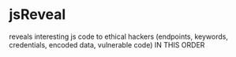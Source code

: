 # jsReveal
reveals interesting js code to ethical hackers (endpoints, keywords, credentials, encoded data, vulnerable code) IN THIS ORDER
